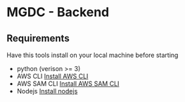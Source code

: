 # MGDC - Backend

## Requirements

Have this tools install on your local machine before starting

- python (verison >= 3)
- AWS CLI [Install AWS CLI](https://docs.aws.amazon.com/cli/latest/userguide/getting-started-install.html)
- AWS SAM CLI [Install AWS SAM CLI](https://docs.aws.amazon.com/serverless-application-model/latest/developerguide/serverless-sam-cli-install.html)
- Nodejs [Install nodejs](https://nodejs.org/en/download/)
